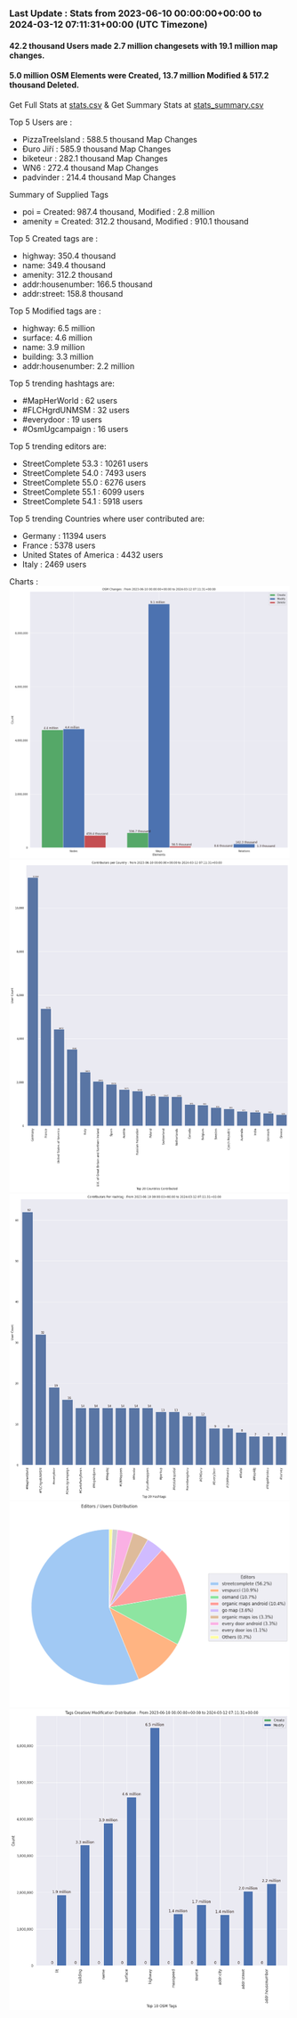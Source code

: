 ### Last Update : Stats from 2023-06-10 00:00:00+00:00 to 2024-03-12 07:11:31+00:00 (UTC Timezone)

#### 42.2 thousand Users made 2.7 million changesets with 19.1 million map changes.
#### 5.0 million OSM Elements were Created, 13.7 million Modified & 517.2 thousand Deleted.
Get Full Stats at [stats.csv](/stats/fieldmappers/Daily/stats.csv)
 & Get Summary Stats at [stats_summary.csv](/stats/fieldmappers/Daily/stats_summary.csv)

Top 5 Users are : 
- PizzaTreeIsland : 588.5 thousand Map Changes
- Đuro Jiří : 585.9 thousand Map Changes
- biketeur : 282.1 thousand Map Changes
- WN6 : 272.4 thousand Map Changes
- padvinder : 214.4 thousand Map Changes

Summary of Supplied Tags
- poi = Created: 987.4 thousand, Modified : 2.8 million
- amenity = Created: 312.2 thousand, Modified : 910.1 thousand


Top 5 Created tags are :
- highway: 350.4 thousand
- name: 349.4 thousand
- amenity: 312.2 thousand
- addr:housenumber: 166.5 thousand
- addr:street: 158.8 thousand


Top 5 Modified tags are :
- highway: 6.5 million
- surface: 4.6 million
- name: 3.9 million
- building: 3.3 million
- addr:housenumber: 2.2 million


Top 5 trending hashtags are:
- #MapHerWorld : 62 users
- #FLCHgrdUNMSM : 32 users
- #everydoor : 19 users
- #OsmUgcampaign : 16 users


Top 5 trending editors are:
- StreetComplete 53.3 : 10261 users
- StreetComplete 54.0 : 7493 users
- StreetComplete 55.0 : 6276 users
- StreetComplete 55.1 : 6099 users
- StreetComplete 54.1 : 5918 users


Top 5 trending Countries where user contributed are:
- Germany : 11394 users
- France : 5378 users
- United States of America : 4432 users
- Italy : 2469 users


 Charts : 
![Alt text](./stats_osm_changes.png) 
![Alt text](./stats_users_per_country.png) 
![Alt text](./stats_users_per_hashtag.png) 
![Alt text](./stats_editors_pie_chart.png) 
![Alt text](./stats_tags.png) 
